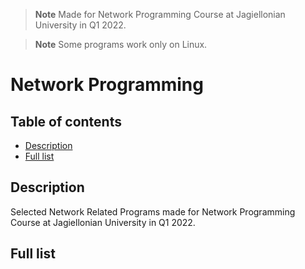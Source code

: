 > **Note**
> Made for Network Programming Course at Jagiellonian University in Q1 2022.

> **Note**
> Some programs work only on Linux.

# Network Programming <!-- omit in toc -->

## Table of contents <!-- omit in toc -->

- [Description](#description)
- [Full list](#full-list)

## Description 

Selected Network Related Programs made for Network Programming Course at Jagiellonian University in Q1 2022.

## Full list

